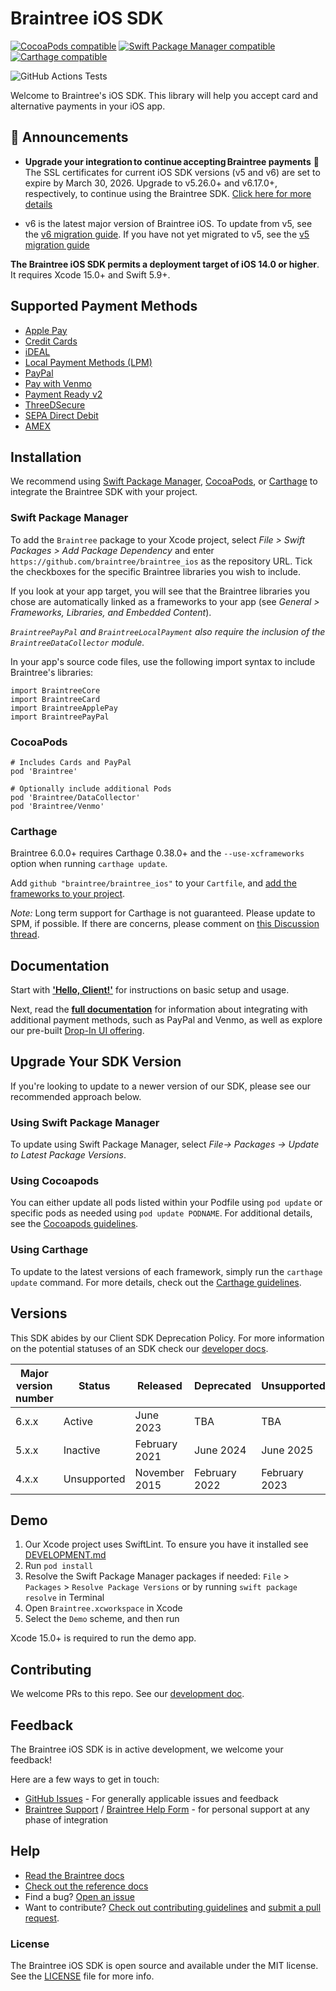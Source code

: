 # Braintree iOS SDK

[![CocoaPods compatible](https://img.shields.io/cocoapods/v/Braintree.svg?style=flat)](https://cocoapods.org/pods/Braintree)
[![Swift Package Manager compatible](https://img.shields.io/badge/SwiftPM-compatible-brightgreen.svg)](https://swift.org/package-manager/)
[![Carthage compatible](https://img.shields.io/badge/Carthage-compatible-4BC51D.svg?style=flat)](https://github.com/Carthage/Carthage)

![GitHub Actions Tests](https://github.com/braintree/braintree_ios/workflows/Tests/badge.svg)

Welcome to Braintree's iOS SDK. This library will help you accept card and alternative payments in your iOS app.

## 📣 Announcements

- **Upgrade your integration to continue accepting Braintree payments** 📣 The SSL certificates for current iOS SDK versions (v5 and v6) are set to expire by March 30, 2026. Upgrade to v5.26.0+ and v6.17.0+, respectively, to continue using the Braintree SDK. [Click here for more details](https://github.com/braintree/braintree_ios/issues/1277)

- v6 is the latest major version of Braintree iOS. To update from v5, see the [v6 migration guide](https://github.com/braintree/braintree_ios/blob/main/V6_MIGRATION.md). If you have not yet migrated to v5, see the [v5 migration guide](https://github.com/braintree/braintree_ios/blob/5.x/V5_MIGRATION.md)

**The Braintree iOS SDK permits a deployment target of iOS 14.0 or higher**. It requires Xcode 15.0+ and Swift 5.9+.

## Supported Payment Methods

- [Apple Pay](https://developer.paypal.com/braintree/docs/guides/apple-pay/overview)
- [Credit Cards](https://developer.paypal.com/braintree/docs/guides/credit-cards/overview)
- [iDEAL](https://developer.paypal.com/braintree/docs/guides/local-payment-methods/client-side-custom/ios/v6/#invoke-payment-flow)
- [Local Payment Methods (LPM)](https://developer.paypal.com/braintree/articles/guides/payment-methods/local-payment-methods)
- [PayPal](https://developer.paypal.com/braintree/docs/guides/paypal/overview)
- [Pay with Venmo](https://developer.paypal.com/braintree/docs/guides/venmo/overview)
- [Payment Ready v2](https://developer.paypal.com/braintree/docs/guides/shopper-insights/)
- [ThreeDSecure](https://developer.paypal.com/braintree/docs/guides/3d-secure/overview)
- [SEPA Direct Debit](https://developer.paypal.com/braintree/docs/guides/sepa-direct-debit/overview/)
- [AMEX](https://developer.paypal.com/braintree/articles/au/transactions/accepted-payment-methods#american-express)

## Installation

We recommend using [Swift Package Manager](https://swift.org/package-manager/), [CocoaPods](https://github.com/CocoaPods/CocoaPods), or [Carthage](https://github.com/Carthage/Carthage) to integrate the Braintree SDK with your project.

### Swift Package Manager

To add the `Braintree` package to your Xcode project, select _File > Swift Packages > Add Package Dependency_ and enter `https://github.com/braintree/braintree_ios` as the repository URL. Tick the checkboxes for the specific Braintree libraries you wish to include.

If you look at your app target, you will see that the Braintree libraries you chose are automatically linked as a frameworks to your app (see _General > Frameworks, Libraries, and Embedded Content_).

*`BraintreePayPal` and `BraintreeLocalPayment` also require the inclusion of the `BraintreeDataCollector` module.*

In your app's source code files, use the following import syntax to include Braintree's libraries:
```
import BraintreeCore
import BraintreeCard
import BraintreeApplePay
import BraintreePayPal
```

### CocoaPods
```
# Includes Cards and PayPal
pod 'Braintree'

# Optionally include additional Pods
pod 'Braintree/DataCollector'
pod 'Braintree/Venmo'
```

### Carthage
Braintree 6.0.0+ requires Carthage 0.38.0+ and the `--use-xcframeworks` option when running `carthage update`.

Add `github "braintree/braintree_ios"` to your `Cartfile`, and [add the frameworks to your project](https://github.com/Carthage/Carthage#adding-frameworks-to-an-application).

*Note:* Long term support for Carthage is not guaranteed. Please update to SPM, if possible. If there are concerns, please comment on [this Discussion thread](https://github.com/braintree/braintree_ios/discussions/705).

## Documentation

Start with [**'Hello, Client!'**](https://developer.paypal.com/braintree/docs/start/hello-client/ios/v6) for instructions on basic setup and usage.

Next, read the [**full documentation**](https://developer.paypal.com/braintree/docs/guides/payment-method-types-overview) for information about integrating with additional payment methods, such as PayPal and Venmo, as well as explore our pre-built [Drop-In UI offering](https://developer.paypal.com/braintree/docs/guides/drop-in/overview).

## Upgrade Your SDK Version

If you're looking to update to a newer version of our SDK, please see our recommended approach below.

### Using Swift Package Manager

 To update using Swift Package Manager, select _File→ Packages → Update to Latest Package Versions_.

### Using Cocoapods 

You can either update all pods listed within your Podfile using `pod update` or specific pods as needed using `pod update PODNAME`. For additional details, see the [Cocoapods guidelines](https://guides.cocoapods.org/using/pod-install-vs-update.html).

### Using Carthage

To update to the latest versions of each framework, simply run the `carthage update` command. For more details, check out the [Carthage guidelines](https://github.com/Carthage/Carthage/blob/master/Documentation/Artifacts.md#version-requirement).

## Versions

This SDK abides by our Client SDK Deprecation Policy. For more information on the potential statuses of an SDK check our [developer docs](https://developer.paypal.com/braintree/docs/guides/client-sdk/deprecation-policy/ios/v5).

| Major version number | Status | Released | Deprecated | Unsupported |
| -------------------- | ------ | -------- | ---------- | ----------- |
| 6.x.x | Active | June 2023 | TBA | TBA |
| 5.x.x | Inactive | February 2021 | June 2024 | June 2025 |
| 4.x.x | Unsupported | November 2015 | February 2022 | February 2023 |

## Demo

1. Our Xcode project uses SwiftLint. To ensure you have it installed see [DEVELOPMENT.md](https://github.com/braintree/braintree_ios/blob/main/DEVELOPMENT.md#swiftlint)
1. Run `pod install`
1. Resolve the Swift Package Manager packages if needed: `File` > `Packages` > `Resolve Package Versions` or by running `swift package resolve` in Terminal
1. Open `Braintree.xcworkspace` in Xcode
1. Select the `Demo` scheme, and then run

Xcode 15.0+ is required to run the demo app.

## Contributing

We welcome PRs to this repo. See our [development doc](https://github.com/braintree/braintree_ios/blob/main/DEVELOPMENT.md).

## Feedback

The Braintree iOS SDK is in active development, we welcome your feedback!

Here are a few ways to get in touch:

* [GitHub Issues](https://github.com/braintree/braintree_ios/issues) - For generally applicable issues and feedback
* [Braintree Support](https://articles.braintreepayments.com/) / [Braintree Help Form](https://developer.paypal.com/braintree/help) - for personal support at any phase of integration

## Help

* [Read the Braintree docs](https://developer.paypal.com/braintree/docs/guides/client-sdk/setup/ios/v5)
* [Check out the reference docs](https://braintree.github.io/braintree_ios/)
* Find a bug? [Open an issue](https://github.com/braintree/braintree_ios/issues)
* Want to contribute? [Check out contributing guidelines](https://github.com/braintree/braintree_ios/blob/main/CONTRIBUTING.md) and [submit a pull request](https://help.github.com/articles/creating-a-pull-request).

### License

The Braintree iOS SDK is open source and available under the MIT license. See the [LICENSE](https://github.com/braintree/braintree_ios/blob/main/LICENSE) file for more info.
